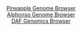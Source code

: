 <div id="Pineapple_Genome_Browser" align="center">
  <a href="https://igv.org/app/?sessionURL=blob:zZNba9swHMW_i6BlA8eWfI0NZSRN0zXZvJE0TS8UI9uyI2pLqqQ4TUK..7SysZc.NA8bAwmkP7qcc_TTHnREKsoZSIBro8BGCFhArfhmjlvRkBS3RIGkwo0iFpCkIpKwgoBkDyqsNF7MvpidK62FShyHatFrMau5rTwbt3jHGd4ou.Ctc86bBudcYs2lcoYSd9yhddfbkBwLYZu7PTtwSqyxgxux4kxxRxBWZxtzXva7lNWE8ZZk7brR9FVAZvQYjaVd4U.D5XxQFESpKdlelWeD6dXgxrtY3F.G5_eLb5.Xi3B5Oqc1w3otydll2z2fuGN04g5z06fETLZizF_8p3M0Cu9Sf3PijU4vXgSVRJ2hCPV9L44C1wREWUle_ifvptEj_U.u84vZNr0LI8yqVITwOpW3cMuCWf9N3x44WKDhxdrwAIqVjBIELQ.GVuCGvZ9D1LcgjE06klOQPDxaQEtcPJnlD3ugt8JQAxR5Xr8CZAEuSyJB0oshjFAcu4Ef.TCO0cHag7Vs_l6048UsjqA7cN0wq2ijDdJlpphQNmbM7orKrndHZlmWI_2sp3F_PCzX6eX3ZVPVEzEOuli9mWVg_JurX5_PGH2Pon9C3XuE2Do_FrXK_K.yn_LCn.9u_AjWQzG5NbXV7msw8vw3IwqN4ePiqbhssTbrTcVMfxHXYUkx06bQUUVz2lC9XZok.QYkyPUMuKDgDTckAlnnH6AFLRTAj38A9Q6Phx8-">Pineapple Genome Browser</a>
</div>
<div id="Alphonso_Genome_Browser" align="center">
  <a href="https://igv.org/app/?sessionURL=blob:zZJdb5swFIb_i6VWm0TAhhACUjWRNGvaZl3TjERLVSEDhlgDm9kG8qH897nVpt2sUnOxaZIv7CN_vOfxcwAtEZJyBgJgm8g1EQIGkBveLXBVl.QOV0SCIMelJAYQJCeCsJSA4AByLBWOHmb65EapWgaWRVXdqzAruCkdE1d4zxnupJnyyhrzssQJF1hxIa2RwC23aNH2OpLgujb1247pWhlW2MJlveFMcqsmrIg7fV_8qxQXhPGKxFVTKvoSINZ5dMbMzPGHcLUI05RIeUt219lFeHsdLp1JtL4ajNfR5.kqGqzOF7RgWDWCXKT3yD.zR8v7BQ7FQs4Y6k923Mk7Ng_lmXN5PtnWVBB5gTw07PehPRhqNJRlZPs_da0HPbHzLu_vZ6MMTfEdnHqthrCFxQ5366b.Mnml86MBSp422gWQboQXIGg4cGC49qD3PEVDA0Jf8xGcguDxyQBK4PSb3v54AGpXa2OAJN.bF3kMwEVGBAh6PoQe8n3b7Xt96PvoaBxAI8q_B_dj9OB70A5texDntFRa5yyWrJYmZsxs09ws9ifSjOb8U.1vV25UJvNU3d5c3S0vG.7xiP.R5TMl_fTLB.pG35Lon3j3liCmSk6VbbxfTF0qZvfzr8nIHY1u6mLWLu3tVTN8Fc9paHIuKqz0fl3Ry5.2tVhQzJQutFTShJZU7VaaIu9AgGxHSwtSXnJtIRBF8g4a0EAufP9bTuf4dPwB">Alphonso Genome Browser</a>
</div>


<div id="DAF_Genomics_Browser" align="center">
  <a href="https://ink-blot.github.io/?sessionURL=blob:tZNra9swFIb_iyD9ZDuWfIsNYbhdsmXdMpbgBVpKOLOPY6.y5Ujy0izkv0_zOga7MAYdSELiXN5XetCJfEKpatGShDCHBg6lxCKqEoc1NB3HJTSoSFICV2gRiSVKbHMkyYmUoDRkq9emstK6U8l4XEBp77AVTZ0rR3kOdLYSva7QpNrMgQY.ixYOyslFY5I1jIF3lWiVGEOeo1K2O.6w3W0PYJbvse3QErdNz3U9qG6NCWOscEowbuu2wIe_GPkPymbUz9LNOh3qr_G4KKbp9SJ9782ymxfh1U329uUmCzcX63rXgu4lTudRMWKXR_XqHb3qK12rPg7cPc_Fm2ApRt7zi9lDV0tUUxrRie_FMXPJ2SJc5L2BQPJK0oT6VsQmFvN9.3HrBaF5BSlqktzeWURLyO9N.u2J6GNnUBGF.36gZhEhC5QksWPXjajpH_iR78YxPVsn0kv.xCzn2SqOXJYyFjofoDH6Zc2HBzRCvwafCuRPnc38V1B.UC3oMj6GIzZfHfaXi0nU84.l3Kf3k9lvQX39Nn.8WClkA9qEvh0fsQA3eg22.gcX73x3_gI-">DAF Genomics Browser</a>
</div>
